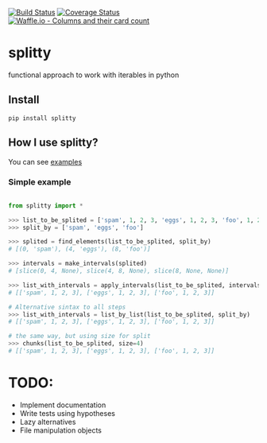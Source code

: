 [![Build Status](https://circleci.com/gh/z4r4tu5tr4/splitty.svg?style=svg)](https://circleci.com/gh/z4r4tu5tr4/splitty)
[![Coverage Status](https://coveralls.io/repos/github/z4r4tu5tr4/splitty/badge.svg?branch=master)](https://coveralls.io/github/z4r4tu5tr4/splitty?branch=master)
[![Waffle.io - Columns and their card count](https://badge.waffle.io/z4r4tu5tr4/splitty.svg?columns=all)](https://waffle.io/z4r4tu5tr4/splitty)


# splitty
functional approach to work with iterables in python

## Install
`pip install splitty`

## How I use splitty?
You can see [examples](./examples)

### Simple example
```python

from splitty import *

>>> list_to_be_splited = ['spam', 1, 2, 3, 'eggs', 1, 2, 3, 'foo', 1, 2, 3]
>>> split_by = ['spam', 'eggs', 'foo']

>>> splited = find_elements(list_to_be_splited, split_by)
# [(0, 'spam'), (4, 'eggs'), (8, 'foo')]

>>> intervals = make_intervals(splited)
# [slice(0, 4, None), slice(4, 8, None), slice(8, None, None)]

>>> list_with_intervals = apply_intervals(list_to_be_splited, intervals)
# [['spam', 1, 2, 3], ['eggs', 1, 2, 3], ['foo', 1, 2, 3]]

# Alternative sintax to all steps
>>> list_with_intervals = list_by_list(list_to_be_splited, split_by)
# [['spam', 1, 2, 3], ['eggs', 1, 2, 3], ['foo', 1, 2, 3]]

# the same way, but using size for split
>>> chunks(list_to_be_splited, size=4)
# [['spam', 1, 2, 3], ['eggs', 1, 2, 3], ['foo', 1, 2, 3]]
```

# TODO:
- Implement documentation
- Write tests using hypotheses
- Lazy alternatives
- File manipulation objects
